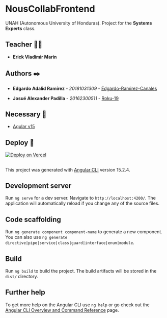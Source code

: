 # NousCollabFrontend

UNAH (Autonomous University of Honduras). Project for the **Systems Experts** class.

## Teacher 👨‍💻

- **Erick Vladimir Marin**

## Authors ✒️

- **Edgardo Adalid Ramírez** - _20181031309_ - [Edgardo-Ramirez-Canales](https://github.com/Edgardo-Ramirez-Canales)

- **Josué Alexander Padilla** - _20162300511_ - [Roku-19](https://github.com/Spoker76)

## Necessary 📄

- [Agular v15](https://angular.io/cli)

## Deploy 🚀

[![Deploy on Vercel](https://assets.website-files.com/5c8bce998bdcd3b7371625fa/63f1d4e4461fa06f4ac6c343_vercel-hosting-sanity-cms-react-p-800.webp)](https://vercel.com/)

##

This project was generated with [Angular CLI](https://github.com/angular/angular-cli) version 15.2.4.

## Development server

Run `ng serve` for a dev server. Navigate to `http://localhost:4200/`. The application will automatically reload if you change any of the source files.

## Code scaffolding

Run `ng generate component component-name` to generate a new component. You can also use `ng generate directive|pipe|service|class|guard|interface|enum|module`.

## Build

Run `ng build` to build the project. The build artifacts will be stored in the `dist/` directory.

## Further help

To get more help on the Angular CLI use `ng help` or go check out the [Angular CLI Overview and Command Reference](https://angular.io/cli) page.

